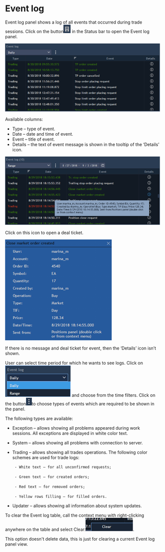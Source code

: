 # Event log

Event log panel shows a log of all events that occurred during trade sessions. Click on the button![](../../.gitbook/assets/1%20%2821%29.png)
in the Status bar to open the Event log panel.

![](../../.gitbook/assets/2%20%2819%29.png)

Available columns:

* Type – type of event.
* Date – date and time of event.
* Event – title of event.
* Details – the text of event message is shown in the tooltip of the ‘Details’ icon.

![](../../.gitbook/assets/3%20%2828%29.png)


Click on this icon to open a deal ticket.

![](../../.gitbook/assets/4%20%288%29.png)


If there is no message and deal ticket for event, then the ‘Details’ icon isn’t shown. 
  
User can select time period for which he wants to see logs. Click on![](../../.gitbook/assets/5%20%286%29.png)
and choose from the time filters. Click on the button![](../../.gitbook/assets/6%20%281%29.png)to choose types of events which are required to be shown in the panel.

The following types are available:

* Exception – allows showing all problems appeared during work sessions. All exceptions are displayed in white color text.
* System – allows showing all problems with connection to server.
* Trading – allows showing all trades operations. The following color schemes are used for trade logs:

       - White text – for all unconfirmed requests;

       - Green text – for created orders;

       - Red text – for removed orders;

       - Yellow rows filling – for filled orders.

* Updater – allows showing all information about system updates.


To clear the Event log table, call the context menu with right-clicking anywhere on the table and select Clear:![](../../.gitbook/assets/7%20%285%29.png).

This option doesn't delete data, this is just for clearing a current Event log panel view.

